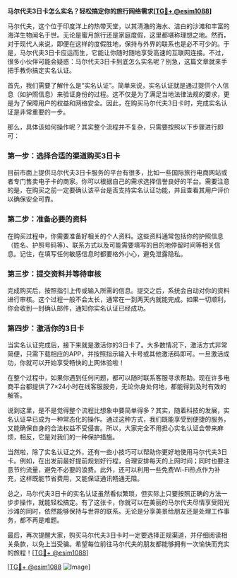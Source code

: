**马尔代夫3日卡怎么实名？轻松搞定你的旅行网络需求[[TG💪+ @esim1088](https://t.me/s/esim1088)]**

马尔代夫，这个位于印度洋上的热带天堂，以其清澈的海水、洁白的沙滩和丰富的海洋生物闻名于世。无论是蜜月旅行还是家庭度假，这里都堪称理想之地。然而，对于现代人来说，即便在这样的度假胜地，保持与外界的联系也是必不可少的。于是，马尔代夫3日卡应运而生，它能让你随时随地享受高速的互联网连接。不过，很多小伙伴可能会疑惑：马尔代夫3日卡到底怎么实名呢？别急，这篇文章就来手把手教你搞定实名认证。

首先，我们需要了解什么是“实名认证”。简单来说，实名认证就是通过提供个人信息（如护照信息）来验证身份的过程。这不仅是为了满足当地法律法规的要求，更是为了保障用户的权益和网络安全。因此，在购买马尔代夫3日卡时，完成实名认证是非常重要的一步。

那么，具体该如何操作呢？其实整个流程并不复杂，只需要按照以下步骤进行即可：

### 第一步：选择合适的渠道购买3日卡

目前市面上提供马尔代夫3日卡服务的平台有很多，比如一些国际旅行电商网站或者专门售卖电子卡的商家。你可以根据自己的需求选择信誉良好的平台。需要注意的是，在购买之前一定要确认该平台是否支持实名认证功能，并且查看其用户评价以确保安全可靠。

### 第二步：准备必要的资料

在购买过程中，你需要准备好相关的个人资料。这些资料通常包括你的护照信息（姓名、护照号码等）、联系方式以及可能需要填写的目的地停留时间等相关信息。记住，在填写任何敏感信息时都要格外小心，避免泄露隐私。

### 第三步：提交资料并等待审核

完成购买后，按照指引上传或输入所需的信息。提交之后，系统会自动对你的资料进行审核。这个过程一般不会太长，通常在一到两天内就能完成。如果一切顺利，你会收到一封确认邮件，通知你实名认证已经成功。

### 第四步：激活你的3日卡

当实名认证完成后，接下来就是激活你的3日卡了。大多数情况下，激活方式非常简便，只需下载相应的APP，并按照指示输入卡号或其他激活码即可。一旦激活成功，你就可以开始享受畅快的上网体验啦！

在整个过程中，如果你遇到任何问题，都可以随时联系客服寻求帮助。现在许多电商平台都提供了7×24小时在线客服服务，无论你身处何地，都能得到及时有效的解答。

说到这里，是不是觉得整个流程比想象中要简单得多？其实，随着科技的发展，实名认证早已成为一种常态化的操作。通过这种方式，我们既能享受到便捷的服务，又能确保自身的合法权益不受侵害。所以，大家完全不用担心实名认证会带来麻烦，相反，它是对我们的一种保护措施。

当然啦，除了实名认证之外，还有一些小技巧可以帮助你更好地使用马尔代夫3日卡。例如，在出发前最好提前规划好行程，合理安排每天的上网时间；同时也要注意节约流量，避免不必要的浪费。此外，还可以利用一些免费Wi-Fi热点作为补充，这样既能节省费用，又能保证通讯畅通无阻。

总之，马尔代夫3日卡的实名认证虽然看似繁琐，但实际上只要按照正确的方法一步步操作，就能轻松搞定。有了这张卡，你就可以在美丽的马尔代夫尽情享受阳光沙滩的同时，依然能够保持与世界的联系。无论是分享美景给朋友还是处理工作事务，都不再是难题。

最后，再次提醒大家，购买马尔代夫3日卡时一定要选择正规渠道，并仔细阅读相关条款，以免上当受骗。希望每位前往马尔代夫的朋友都能够拥有一次愉快而充实的旅程！[[TG💪+ @esim1088](https://t.me/s/esim1088)]

[[TG💪+ @esim1088](https://t.me/s/esim1088) ![Image](https://i.postimg.cc/4NQfJmqS/Snipaste-2025-05-13-00-14-12.png)]